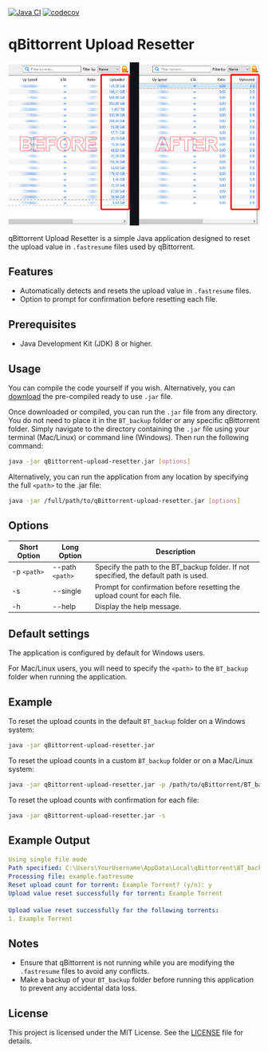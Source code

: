 [![Java CI](https://github.com/MadMan2k/qBittorrent-upload-resetter/actions/workflows/main.yml/badge.svg)](https://github.com/MadMan2k/qBittorrent-upload-resetter/actions/workflows/main.yml)
[![codecov](https://codecov.io/gh/MadMan2k/qBittorrent-upload-resetter/graph/badge.svg?token=Y1P3K94KJZ)](https://codecov.io/gh/MadMan2k/qBittorrent-upload-resetter)

# qBittorrent Upload Resetter

<img src='https://github.com/MadMan2k/qBittorrent-upload-resetter/blob/main/src/main/resources/img.jpg' alt='img' width='861'/>

qBittorrent Upload Resetter is a simple Java application designed to reset the upload value in `.fastresume` files used by qBittorrent.

## Features

- Automatically detects and resets the upload value in `.fastresume` files.
- Option to prompt for confirmation before resetting each file.

## Prerequisites

- Java Development Kit (JDK) 8 or higher.

## Usage

You can compile the code yourself if you wish. Alternatively, you can [download](https://github.com/MadMan2k/qBittorrent-upload-resetter/releases/tag/qBittorrent-upload-resetter-1.0) the pre-compiled ready to use `.jar` file.

Once downloaded or compiled, you can run the `.jar` file from any directory. You do not need to place it in the `BT_backup` folder or any specific qBittorrent folder. Simply navigate to the directory containing the `.jar` file using your terminal (Mac/Linux) or command line (Windows). Then run the following command:

```sh
java -jar qBittorrent-upload-resetter.jar [options]
```
Alternatively, you can run the application from any location by specifying the full `<path>` to the .jar file:
```sh
java -jar /full/path/to/qBittorrent-upload-resetter.jar [options]
```
## Options

| Short Option | Long Option   | Description                                                  |
|--------------|---------------|--------------------------------------------------------------|
| -p `<path>`  | --path `<path>`| Specify the path to the BT_backup folder. If not specified, the default path is used. |
| -s           | --single      | Prompt for confirmation before resetting the upload count for each file. |
| -h           | --help        | Display the help message.                                    |


## Default settings

The application is configured by default for Windows users.

For Mac/Linux users, you will need to specify the `<path>` to the `BT_backup` folder when running the application.

## Example

To reset the upload counts in the default `BT_backup` folder on a Windows system:
```sh
java -jar qBittorrent-upload-resetter.jar
```
To reset the upload counts in a custom `BT_backup` folder or on a Mac/Linux system:
```sh
java -jar qBittorrent-upload-resetter.jar -p /path/to/qBittorrent/BT_backup
```
To reset the upload counts with confirmation for each file:
```sh
java -jar qBittorrent-upload-resetter.jar -s
```

## Example Output
```yaml
Using single file mode
Path specified: C:\Users\YourUsername\AppData\Local\qBittorrent\BT_backup
Processing file: example.fastresume
Reset upload count for torrent: Example Torrent? (y/n): y
Upload value reset successfully for torrent: Example Torrent

Upload value reset successfully for the following torrents:
1. Example Torrent
```

## Notes
*   Ensure that qBittorrent is not running while you are modifying the `.fastresume` files to avoid any conflicts.
*   Make a backup of your `BT_backup` folder before running this application to prevent any accidental data loss.

## License
This project is licensed under the MIT License. See the [LICENSE](https://github.com/MadMan2k/qBittorrent-upload-reset/blob/main/LICENSE) file for details.